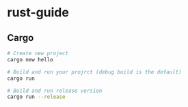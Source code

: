 # rust-guide

## Cargo

``` bash
# Create new project
cargo new hello

# Build and run your projrct (debug build is the default)
cargo run

# Build and run release version
cargo run --release
```